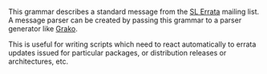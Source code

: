 This grammar describes a standard message from the [SL Errata](https://www.scientificlinux.org/author/sl-errata/) mailing list. A message parser can be created by passing this grammar to a parser generator like [Grako](https://bitbucket.org/apalala/grako).

This is useful for writing scripts which need to react automatically to errata updates issued for particular packages, or distribution releases or architectures, etc.
